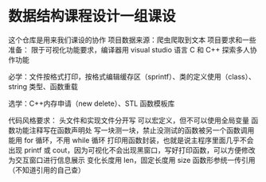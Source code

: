# 数据结构课程设计一组课设

这个仓库是用来我们课设的协作
项目数据来源：爬虫爬取到文本
项目要求和一些准备：
限于可视化功能要求，编译器用 visual studio
语言 C 和 C++
探索多人协作功能

必学：文件按格式打印，按格式编辑缓存区（sprintf）、类的定义使用（class）、string 类型、函数重载

选学：C++内存申请（new delete）、STL 函数模板库

代码风格要求：
头文件和实现文件分开写
可以宏定义，但不可以使用全局变量
函数功能注释写在函数声明处
写一块测一块，禁止没测试的函数被另一个函数调用
能用 for 循环，不用 while 循环
打印用函数封装，也就是说主程序里面几乎不会出现 printf 或 cout，因为可视化不会出现黑窗口，写好打印函数，可以方便修改为交互窗口进行信息展示
变化长度用 len，固定长度用 size
函数形参统一传引用（不知道引用的自己查）
